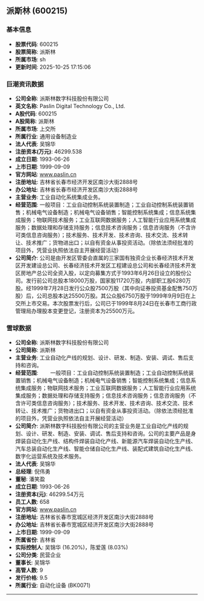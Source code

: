 ## 派斯林 (600215)

### 基本信息

- **股票代码**: 600215
- **股票简称**: 派斯林
- **所属市场**: sh
- **更新时间**: 2025-10-25 17:15:06

### 巨潮资讯数据

- **公司全称**: 派斯林数字科技股份有限公司
- **英文名称**: Paslin Digital Technology Co., Ltd.
- **A股代码**: 600215
- **A股简称**: 派斯林
- **所属市场**: 上交所
- **所属行业**: 通用设备制造业
- **法人代表**: 吴锦华
- **注册资本(万元)**: 46299.538
- **成立日期**: 1993-06-26
- **上市日期**: 1999-09-09
- **官方网站**: www.paslin.cn
- **注册地址**: 吉林省长春市经济开发区南沙大街2888号
- **办公地址**: 吉林省长春市经济开发区南沙大街2888号
- **主营业务**: 工业自动化系统集成业务。
- **经营范围**: 一般项目：工业自动控制系统装置制造；工业自动控制系统装置销售；机械电气设备制造；机械电气设备销售；智能控制系统集成；信息系统集成服务；物联网技术服务；工业互联网数据服务；人工智能行业应用系统集成服务；数据处理和存储支持服务；信息技术咨询服务；信息咨询服务（不含许可类信息咨询服务）；技术服务、技术开发、技术咨询、技术交流、技术转让、技术推广；货物进出口；以自有资金从事投资活动。（除依法须经批准的项目外，凭营业执照依法自主开展经营活动）
- **公司简介**: 公司是由开发区管委会直属的三家国有独资企业长春经济技术开发区开发建设总公司、长春经济技术开发区工程建设总公司和长春经济技术开发区房地产总公司全资入股，以定向募集方式于1993年6月26日设立的股份公司。发行前公司总股本18000万股，国家股11720万股，内部职工股6280万股。经1999年7月28日发行公众股7500万股（其中向证券投资基金配售750万股）后，公司总股本达25500万股。其公众股6750万股于1999年9月9日在上交所上市交易。本次股票发行后，公司已于1999年8月24日在长春市工商行政管理局办理股本变更登记，注册资本为25500万元。

### 雪球数据

- **公司全称**: 派斯林数字科技股份有限公司
- **公司简称**: 派斯林
- **主营业务**: 工业自动化产线的规划、设计、研发、制造、安装、调试、售后支持和咨询。
- **经营范围**: 　　一般项目：工业自动控制系统装置制造；工业自动控制系统装置销售；机械电气设备制造；机械电气设备销售；智能控制系统集成；信息系统集成服务；物联网技术服务；工业互联网数据服务；人工智能行业应用系统集成服务；数据处理和存储支持服务；信息技术咨询服务；信息咨询服务（不含许可类信息咨询服务）；技术服务、技术开发、技术咨询、技术交流、技术转让、技术推广；货物进出口；以自有资金从事投资活动。（除依法须经批准的项目外，凭营业执照依法自主开展经营活动）
- **公司简介**: 派斯林数字科技股份有限公司的主营业务是工业自动化产线的规划、设计、研发、制造、安装、调试、售后支持和咨询。公司的主要产品是身焊装自动化生产线、结构件焊装自动化产线、新能源汽车焊装自动化生产线、汽车总装自动化生产线、智能仓储自动化生产线、装配式建筑自动化生产线、数字化运营系统及技术服务。
- **法人代表**: 吴锦华
- **总经理**: 倪伟勇
- **董秘**: 潘笑盈
- **成立日期**: 1993-06-26
- **注册资本(元)**: 46299.54万元
- **员工人数**: 658
- **官方网站**: www.paslin.cn
- **注册地址**: 吉林省长春市宽城区经济开发区南沙大街2888号
- **办公地址**: 吉林省长春市宽城区经济开发区南沙大街2888号
- **上市日期**: 1999-09-09
- **所属省份**: 吉林省
- **实际控制人**: 吴锦华 (16.20%)，陈爱莲 (8.03%)
- **公司分类**: 民营企业
- **董事长**: 吴锦华
- **高管人数**: 9
- **发行价格**: 9.5
- **所属行业**: 自动化设备 (BK0071)

---